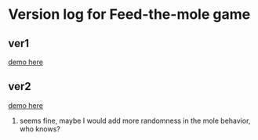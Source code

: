 # Version log for Feed-the-mole game
## ver1

[demo here](https://54gfeonrieuvser.github.io/Side_Project/frontendmaster-assignments/feeding_game/ver1(2020))

## ver2

[demo here](https://54gfeonrieuvser.github.io/Side_Project/frontendmaster-assignments/feeding_game/ver2(2023))
1. seems fine, maybe I would add more randomness in the mole behavior, who knows?